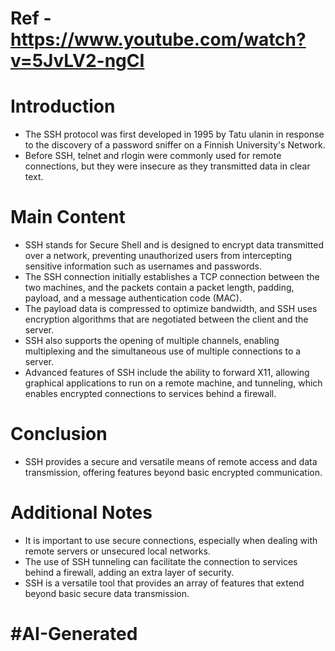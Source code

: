 # Ref - https://www.youtube.com/watch?v=5JvLV2-ngCI



# Introduction
- The SSH protocol was first developed in 1995 by Tatu ulanin in response to the discovery of a password sniffer on a Finnish University's Network.
- Before SSH, telnet and rlogin were commonly used for remote connections, but they were insecure as they transmitted data in clear text.

# Main Content
- SSH stands for Secure Shell and is designed to encrypt data transmitted over a network, preventing unauthorized users from intercepting sensitive information such as usernames and passwords.
- The SSH connection initially establishes a TCP connection between the two machines, and the packets contain a packet length, padding, payload, and a message authentication code (MAC).
- The payload data is compressed to optimize bandwidth, and SSH uses encryption algorithms that are negotiated between the client and the server.
- SSH also supports the opening of multiple channels, enabling multiplexing and the simultaneous use of multiple connections to a server.
- Advanced features of SSH include the ability to forward X11, allowing graphical applications to run on a remote machine, and tunneling, which enables encrypted connections to services behind a firewall.

# Conclusion
- SSH provides a secure and versatile means of remote access and data transmission, offering features beyond basic encrypted communication.

# Additional Notes
- It is important to use secure connections, especially when dealing with remote servers or unsecured local networks.
- The use of SSH tunneling can facilitate the connection to services behind a firewall, adding an extra layer of security.
- SSH is a versatile tool that provides an array of features that extend beyond basic secure data transmission.

# #AI-Generated
